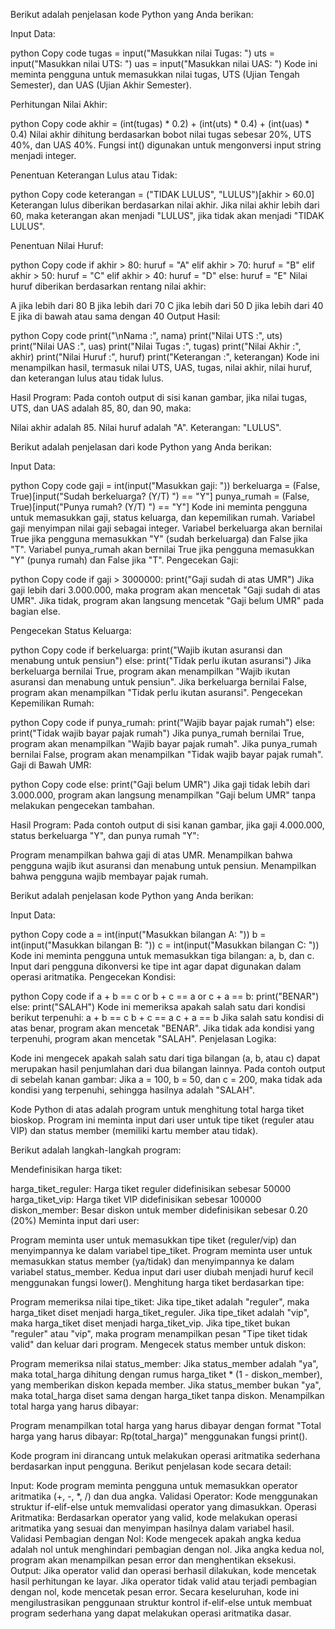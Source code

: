 Berikut adalah penjelasan kode Python yang Anda berikan:

Input Data:

python
Copy code
tugas = input("Masukkan nilai Tugas: ")
uts = input("Masukkan nilai UTS: ")
uas = input("Masukkan nilai UAS: ")
Kode ini meminta pengguna untuk memasukkan nilai tugas, UTS (Ujian Tengah Semester), dan UAS (Ujian Akhir Semester).

Perhitungan Nilai Akhir:

python
Copy code
akhir = (int(tugas) * 0.2) + (int(uts) * 0.4) + (int(uas) * 0.4)
Nilai akhir dihitung berdasarkan bobot nilai tugas sebesar 20%, UTS 40%, dan UAS 40%. Fungsi int() digunakan untuk mengonversi input string menjadi integer.

Penentuan Keterangan Lulus atau Tidak:

python
Copy code
keterangan = ("TIDAK LULUS", "LULUS")[akhir > 60.0]
Keterangan lulus diberikan berdasarkan nilai akhir. Jika nilai akhir lebih dari 60, maka keterangan akan menjadi "LULUS", jika tidak akan menjadi "TIDAK LULUS".

Penentuan Nilai Huruf:

python
Copy code
if akhir > 80:
    huruf = "A"
elif akhir > 70:
    huruf = "B"
elif akhir > 50:
    huruf = "C"
elif akhir > 40:
    huruf = "D"
else:
    huruf = "E"
Nilai huruf diberikan berdasarkan rentang nilai akhir:

A jika lebih dari 80
B jika lebih dari 70
C jika lebih dari 50
D jika lebih dari 40
E jika di bawah atau sama dengan 40
Output Hasil:

python
Copy code
print("\nNama :", nama)
print("Nilai UTS :", uts)
print("Nilai UAS :", uas)
print("Nilai Tugas :", tugas)
print("Nilai Akhir :", akhir)
print("Nilai Huruf :", huruf)
print("Keterangan :", keterangan)
Kode ini menampilkan hasil, termasuk nilai UTS, UAS, tugas, nilai akhir, nilai huruf, dan keterangan lulus atau tidak lulus.

Hasil Program: Pada contoh output di sisi kanan gambar, jika nilai tugas, UTS, dan UAS adalah 85, 80, dan 90, maka:

Nilai akhir adalah 85.
Nilai huruf adalah "A".
Keterangan: "LULUS".

Berikut adalah penjelasan dari kode Python yang Anda berikan:

Input Data:

python
Copy code
gaji = int(input("Masukkan gaji: "))
berkeluarga = (False, True)[input("Sudah berkeluarga? (Y/T) ") == "Y"]
punya_rumah = (False, True)[input("Punya rumah? (Y/T) ") == "Y"]
Kode ini meminta pengguna untuk memasukkan gaji, status keluarga, dan kepemilikan rumah.
Variabel gaji menyimpan nilai gaji sebagai integer.
Variabel berkeluarga akan bernilai True jika pengguna memasukkan "Y" (sudah berkeluarga) dan False jika "T".
Variabel punya_rumah akan bernilai True jika pengguna memasukkan "Y" (punya rumah) dan False jika "T".
Pengecekan Gaji:

python
Copy code
if gaji > 3000000:
    print("Gaji sudah di atas UMR")
Jika gaji lebih dari 3.000.000, maka program akan mencetak "Gaji sudah di atas UMR". Jika tidak, program akan langsung mencetak "Gaji belum UMR" pada bagian else.

Pengecekan Status Keluarga:

python
Copy code
if berkeluarga:
    print("Wajib ikutan asuransi dan menabung untuk pensiun")
else:
    print("Tidak perlu ikutan asuransi")
Jika berkeluarga bernilai True, program akan menampilkan "Wajib ikutan asuransi dan menabung untuk pensiun".
Jika berkeluarga bernilai False, program akan menampilkan "Tidak perlu ikutan asuransi".
Pengecekan Kepemilikan Rumah:

python
Copy code
if punya_rumah:
    print("Wajib bayar pajak rumah")
else:
    print("Tidak wajib bayar pajak rumah")
Jika punya_rumah bernilai True, program akan menampilkan "Wajib bayar pajak rumah".
Jika punya_rumah bernilai False, program akan menampilkan "Tidak wajib bayar pajak rumah".
Gaji di Bawah UMR:

python
Copy code
else:
    print("Gaji belum UMR")
Jika gaji tidak lebih dari 3.000.000, program akan langsung menampilkan "Gaji belum UMR" tanpa melakukan pengecekan tambahan.

Hasil Program: Pada contoh output di sisi kanan gambar, jika gaji 4.000.000, status berkeluarga "Y", dan punya rumah "Y":

Program menampilkan bahwa gaji di atas UMR.
Menampilkan bahwa pengguna wajib ikut asuransi dan menabung untuk pensiun.
Menampilkan bahwa pengguna wajib membayar pajak rumah.

Berikut adalah penjelasan kode Python yang Anda berikan:

Input Data:

python
Copy code
a = int(input("Masukkan bilangan A: "))
b = int(input("Masukkan bilangan B: "))
c = int(input("Masukkan bilangan C: "))
Kode ini meminta pengguna untuk memasukkan tiga bilangan: a, b, dan c.
Input dari pengguna dikonversi ke tipe int agar dapat digunakan dalam operasi aritmatika.
Pengecekan Kondisi:

python
Copy code
if a + b == c or b + c == a or c + a == b:
    print("BENAR")
else:
    print("SALAH")
Kode ini memeriksa apakah salah satu dari kondisi berikut terpenuhi:
a + b == c
b + c == a
c + a == b
Jika salah satu kondisi di atas benar, program akan mencetak "BENAR".
Jika tidak ada kondisi yang terpenuhi, program akan mencetak "SALAH".
Penjelasan Logika:

Kode ini mengecek apakah salah satu dari tiga bilangan (a, b, atau c) dapat merupakan hasil penjumlahan dari dua bilangan lainnya.
Pada contoh output di sebelah kanan gambar:
Jika a = 100, b = 50, dan c = 200, maka tidak ada kondisi yang terpenuhi, sehingga hasilnya adalah "SALAH".

Kode Python di atas adalah program untuk menghitung total harga tiket bioskop. Program ini meminta input dari user untuk tipe tiket (reguler atau VIP) dan status member (memiliki kartu member atau tidak).

Berikut adalah langkah-langkah program:

Mendefinisikan harga tiket:

harga_tiket_reguler: Harga tiket reguler didefinisikan sebesar 50000
harga_tiket_vip: Harga tiket VIP didefinisikan sebesar 100000
diskon_member: Besar diskon untuk member didefinisikan sebesar 0.20 (20%)
Meminta input dari user:

Program meminta user untuk memasukkan tipe tiket (reguler/vip) dan menyimpannya ke dalam variabel tipe_tiket.
Program meminta user untuk memasukkan status member (ya/tidak) dan menyimpannya ke dalam variabel status_member.
Kedua input dari user diubah menjadi huruf kecil menggunakan fungsi lower().
Menghitung harga tiket berdasarkan tipe:

Program memeriksa nilai tipe_tiket:
Jika tipe_tiket adalah "reguler", maka harga_tiket diset menjadi harga_tiket_reguler.
Jika tipe_tiket adalah "vip", maka harga_tiket diset menjadi harga_tiket_vip.
Jika tipe_tiket bukan "reguler" atau "vip", maka program menampilkan pesan "Tipe tiket tidak valid" dan keluar dari program.
Mengecek status member untuk diskon:

Program memeriksa nilai status_member:
Jika status_member adalah "ya", maka total_harga dihitung dengan rumus harga_tiket * (1 - diskon_member), yang memberikan diskon kepada member.
Jika status_member bukan "ya", maka total_harga diset sama dengan harga_tiket tanpa diskon.
Menampilkan total harga yang harus dibayar:

Program menampilkan total harga yang harus dibayar dengan format "Total harga yang harus dibayar: Rp(total_harga)" menggunakan fungsi print().

Kode program ini dirancang untuk melakukan operasi aritmatika sederhana berdasarkan input pengguna. Berikut penjelasan kode secara detail:

Input: Kode program meminta pengguna untuk memasukkan operator aritmatika (+, -, *, /) dan dua angka.
Validasi Operator: Kode menggunakan struktur if-elif-else untuk memvalidasi operator yang dimasukkan.
Operasi Aritmatika: Berdasarkan operator yang valid, kode melakukan operasi aritmatika yang sesuai dan menyimpan hasilnya dalam variabel hasil.
Validasi Pembagian dengan Nol: Kode mengecek apakah angka kedua adalah nol untuk menghindari pembagian dengan nol. Jika angka kedua nol, program akan menampilkan pesan error dan menghentikan eksekusi.
Output: Jika operator valid dan operasi berhasil dilakukan, kode mencetak hasil perhitungan ke layar. Jika operator tidak valid atau terjadi pembagian dengan nol, kode mencetak pesan error.
Secara keseluruhan, kode ini mengilustrasikan penggunaan struktur kontrol if-elif-else untuk membuat program sederhana yang dapat melakukan operasi aritmatika dasar.
